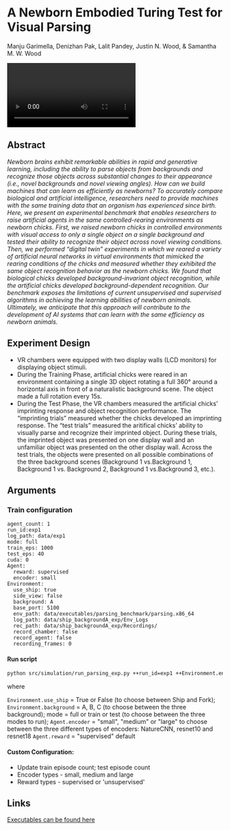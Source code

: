 # A Newborn Embodied Turing Test for Visual Parsing

Manju Garimella, Denizhan Pak, Lalit Pandey, Justin N. Wood, & Samantha M. W. Wood

<video controls>
   <source src="../_static/video/parsing.mp4" type="video/mp4">
</video>

## Abstract

*Newborn brains exhibit remarkable abilities in rapid and generative learning, including the ability to parse objects from backgrounds and recognize those objects across substantial changes to their appearance (i.e., novel backgrounds and novel viewing angles). How can we build machines that can learn as efficiently as newborns? To accurately compare biological and artificial intelligence, researchers need to provide machines with the same training data that an organism has experienced since birth. Here, we present an experimental benchmark that enables researchers to raise artificial agents in the same controlled-rearing environments as newborn chicks. First, we raised newborn chicks in controlled environments with visual access to only a single object on a single background and tested their ability to recognize their object across novel viewing conditions. Then, we performed “digital twin” experiments in which we reared a variety of artificial neural networks in virtual environments that mimicked the rearing conditions of the chicks and measured whether they exhibited the same object recognition behavior as the newborn chicks. We found that biological chicks developed background-invariant object recognition, while the artificial chicks developed background-dependent recognition. Our benchmark exposes the limitations of current unsupervised and supervised algorithms in achieving the learning abilities of newborn animals. Ultimately, we anticipate that this approach will contribute to the development of AI systems that can learn with the same efficiency as newborn animals.*

## Experiment Design

- VR chambers were equipped with two display walls (LCD monitors) for displaying object stimuli.
- During the Training Phase, artificial chicks were reared in an environment containing a single 3D object rotating a full 360° around a horizontal axis in front of a naturalistic background scene. The object made a full rotation every 15s.
- During the Test Phase, the VR chambers measured the artificial chicks’ imprinting response and object recognition performance. The “imprinting trials” measured whether the chicks developed an imprinting response.  The “test trials” measured the aritifical chicks’ ability to visually parse and recognize their imprinted object. During these trials, the imprinted object was presented on one display wall and an unfamiliar object was presented on the other display wall. Across the test trials, the objects were presented on all possible combinations of the three background scenes (Background 1 vs.Background 1, Background 1 vs. Background 2, Background 1 vs.Background 3, etc.).

## Arguments

### Train configuration

```
agent_count: 1
run_id:exp1
log_path: data/exp1
mode: full
train_eps: 1000
test_eps: 40
cuda: 0
Agent:
  reward: supervised
  encoder: small
Environment:
  use_ship: true
  side_view: false
  background: A
  base_port: 5100
  env_path: data/executables/parsing_benchmark/parsing.x86_64
  log_path: data/ship_backgroundA_exp/Env_Logs
  rec_path: data/ship_backgroundA_exp/Recordings/
  record_chamber: false
  record_agent: false
  recording_frames: 0
```
#### Run script

```bash
python src/simulation/run_parsing_exp.py ++run_id=exp1 ++Environment.env_path=data/executables/parsing_benchmark/parsing_app.x86_64 ++mode=full ++train_eps=1000 ++test_eps=40 ++Agent.encoder="small" ++Environment.use_ship="true" ++Environment.background="A"
```
where

`Environment.use_ship` = True or False (to choose between Ship and Fork);
`Environment.background` = A, B, C (to choose between the three background);
mode = full or train or test (to choose between the three modes to run);
`Agent.encoder` = "small", "medium" or "large" to choose between the three different types of encoders: NatureCNN, resnet10 and resnet18
`Agent.reward` = "supervised" default


#### Custom Configuration:

- Update train episode count; test episode count
- Encoder types - small, medium and large
- Reward types - supervised or 'unsupervised'

## Links

[Executables can be found here](https://origins.luddy.indiana.edu/unity/executables/)

